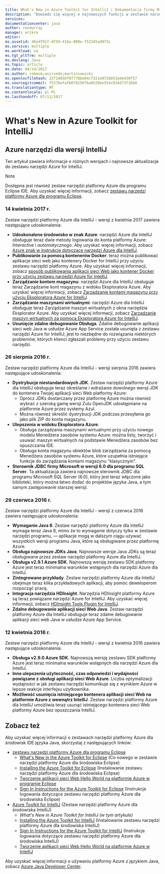 ```yaml
---
title: What's New in Azure Toolkit for IntelliJ | Dokumentacja firmy Microsoft
description: "Dowiedz się więcej o najnowszych funkcji w zestawie narzędzi programu Azure for IntelliJ."
services: 
documentationcenter: java
author: rmcmurray
manager: erikre
editor: 
ms.assetid: 46ed791f-df59-416a-809e-f52345ad973c
ms.service: multiple
ms.workload: na
ms.tgt_pltfrm: multiple
ms.devlang: Java
ms.topic: article
ms.date: 04/14/2017
ms.author: robmcm;asirveda;martinsawicki
ms.openlocfilehash: 23714856f0f778be04cf321e0726b53ade430f57
ms.sourcegitcommit: f537befafb079256fba0529ee554c034d73f36b0
ms.translationtype: MT
ms.contentlocale: pl-PL
ms.lasthandoff: 07/11/2017
---
```

# <a name="whats-new-in-the-azure-toolkit-for-intellij"></a>What's New in Azure Toolkit for IntelliJ
## <a name="azure-toolkit-for-intellij-releases"></a>Azure narzędzi dla wersji IntelliJ
Ten artykuł zawiera informacje o różnych wersjach i najnowsze aktualizacje do zestawu narzędzi Azure for IntelliJ.

> [!NOTE]
> Dostępna jest również zestaw narzędzi platformy Azure dla programu Eclipse IDE. Aby uzyskać więcej informacji, zobacz [zestawu narzędzi platformy Azure dla programu Eclipse].
> 
> 

### <a name="april-14-2017"></a>14 kwietnia 2017 r.
Zestaw narzędzi platformy Azure dla IntelliJ - wersji z kwietnia 2017 zawiera następujące udoskonalenia:

* **Udoskonalone środowisko w znak Azure**: narzędzi Azure dla IntelliJ obsługuje teraz dwie metody logowania do konta platformy Azure: *Interactive* i *automatycznego*. Aby uzyskać więcej informacji, zobacz [Azure znak w instrukcje dotyczące narzędzi Azure dla IntelliJ].
* **Publikowanie za pomocą kontenerów Docker**: teraz można publikować aplikacje sieci web jako kontenery Docker for IntelliJ przy użyciu zestawu narzędzi platformy Azure. Aby uzyskać więcej informacji, zobacz [sposób publikowania aplikacji sieci Web jako kontener Docker przy użyciu zestawu narzędzi Azure for IntelliJ].
* **Zarządzanie kontem magazynu**: narzędzi Azure dla IntelliJ obsługuje teraz Zarządzanie kont magazynu z widoku Eksploratora Azure. Aby uzyskać więcej informacji, zobacz [Zarządzanie kontami magazynu przy użyciu Eksploratora Azure for IntelliJ].
* **Zarządzanie maszynami wirtualnymi**: narzędzi Azure dla IntelliJ obsługuje teraz Zarządzanie maszyn wirtualnych z okna narzędzia Eksplorator Azure. Aby uzyskać więcej informacji, zobacz [Zarządzanie maszyn wirtualnych za pomocą Eksploratora Azure for IntelliJ].
* **Usunięcie zdalne debugowanie Obsługa**. Zdalne debugowanie aplikacji sieci web Java w usłudze Azure App Service została usunięta z zestawu narzędzi Azure for IntelliJ; jest to niezbędne do rozwiązania niektórych problemów, których klienci zgłaszali problemy przy użyciu zestawu narzędzi.

### <a name="august-26-2016"></a>26 sierpnia 2016 r.
Zestaw narzędzi platformy Azure dla IntelliJ - wersji sierpnia 2016 zawiera następujące udoskonalenia:

* **Dystrybucje niestandardowych JDK**. Zestaw narzędzi platformy Azure dla IntelliJ obsługuje teraz określanie i wdrażanie dowolnego wersji JDK do kontenera Twojej aplikacji sieci Web platformy Azure:
  * Oprócz JDKs dostarczany przez platformę Azure można również wybrać z szeroką gamę wersji Zulu OpenJDK udostępniane na platformie Azure przez systemy Azul.
  * Można również określić dystrybucji JDK podczas przesyłania go jako plik ZIP do konta magazynu.
* **Ulepszenia w widoku Eksploratora Azure**:
  * Obsługa zarządzania maszynami wirtualnymi przy użyciu nowego modelu Menedżera zasobów systemu Azure: można listy, tworzyć i usuwać maszyn wirtualnych na podstawie Menedżera zasobów bez opuszczania IDE.
  * Obsługa konta magazynu obiektów blob zarządzania za pomocą Menedżera zasobów systemu Azure, które uzupełnia istniejące funkcje do zarządzania kontami magazynu "klasycznym".
* **Sterownik JDBC firmy Microsoft w wersji 6.0 dla programu SQL Server**. Ta aktualizacja zawiera najnowsze sterownik JDBC dla programu Microsoft SQL Server (6.0), który jest teraz włączone jako biblioteki, który można łatwo dodać do projektów języka Java, a tym samym zastępowanie starszej wersji.

### <a name="june-29-2016"></a>29 czerwca 2016 r.
Zestaw narzędzi platformy Azure dla IntelliJ - wersji z czerwca 2016 zawiera następujące udoskonalenia:

* **Wymaganie Java 8**. Zestaw narzędzi platformy Azure dla IntelliJ wymaga teraz Java 8, mimo że to wymaganie dotyczy tylko w zestawie narzędzi programu, — aplikacje mogą w dalszym ciągu używać wszystkich wersji programu Java, które są obsługiwane przez platformę Azure.
* **Obsługa najnowsze JDKs Java**. Najnowsze wersje Java JDKs są teraz obsługiwane przez zestaw narzędzi platformy Azure dla IntelliJ.
* **Obsługa v2.9.1 Azure SDK**. Najnowszą wersję zestawu SDK platformy Azure jest teraz minimalna warunków wstępnych dla narzędzi Azure dla IntelliJ.
* **Zintegrowane przykłady**. Zestaw narzędzi platformy Azure dla IntelliJ obejmuje teraz kilka przykładowych aplikacji, aby pomóc deweloperom rozpocząć pracę.
* **Integracja narzędzia HDInsight**. Narzędzia HDInsight platformy Azure są teraz powiązane narzędzi Azure for IntelliJ. Aby uzyskać więcej informacji, zobacz [HDInsight Tools Plugin for IntelliJ].
* **Zdalne debugowanie aplikacji sieci Web Java**. Zestaw narzędzi platformy Azure dla IntelliJ obsługuje teraz zdalne debugowanie aplikacji sieci web Java w usłudze Azure App Service.

### <a name="april-12-2016"></a>12 kwietnia 2016 r.
Zestaw narzędzi platformy Azure dla IntelliJ - wersji z kwietnia 2016 zawiera następujące udoskonalenia:

* **Obsługa v2.9.0 Azure SDK**. Najnowszą wersję zestawu SDK platformy Azure jest teraz minimalna warunków wstępnych dla narzędzi Azure dla IntelliJ.
* **Inne ulepszenia użyteczność, czas odpowiedzi i wydajności powiązane z obsługi aplikacji sieci Web Azure**. Liczba optymalizacji wydajności w jak zestawu narzędzi komunikuje się z wynikiem Azure w lepsze reakcje interfejsu użytkownika.
* **Możliwość usunięcia istniejącego kontenera aplikacji sieci Web na platformie Azure z wewnątrz IntelliJ**. Zestaw narzędzi platformy Azure dla IntelliJ umożliwia teraz usunąć istniejącego kontenera sieci Web platformy Azure bez opuszczania IntelliJ.

## <a name="see-also"></a>Zobacz też
Aby uzyskać więcej informacji o zestawach narzędzi platformy Azure dla środowisk IDE języka Java, skorzystaj z następujących linków:

* [zestawu narzędzi platformy Azure dla programu Eclipse]
  * [What's New in the Azure Toolkit for Eclipse] (Co nowego w zestawie narzędzi platformy Azure dla środowiska Eclipse)
  * [Installing the Azure Toolkit for Eclipse] (Instalowanie zestawu narzędzi platformy Azure dla środowiska Eclipse)
  * [Tworzenie aplikacji sieci Web Hello World na platformie Azure w programie Eclipse]
  * [Sign In Instructions for the Azure Toolkit for Eclipse] (Instrukcje logowania dotyczące zestawu narzędzi platformy Azure dla środowiska Eclipse)
* [Azure Toolkit for IntelliJ] (Zestaw narzędzi platformy Azure dla środowiska IntelliJ)
  * *What's New in Azure Toolkit for IntelliJ (w tym artykule)*
  * [Installing the Azure Toolkit for IntelliJ] (Instalowanie zestawu narzędzi platformy Azure dla środowiska IntelliJ)
  * [Sign In Instructions for the Azure Toolkit for IntelliJ] (Instrukcje logowania dotyczące zestawu narzędzi platformy Azure dla środowiska IntelliJ)
  * [Tworzenie aplikacji sieci Web Hello World na platformie Azure w IntelliJ]

Aby uzyskać więcej informacji o używaniu platformy Azure z językiem Java, zobacz [Azure Java Developer Center].

<!-- URL List -->

[zestawu narzędzi platformy Azure dla programu Eclipse]: ./azure-toolkit-for-eclipse.md
[Azure Toolkit for IntelliJ]: ./azure-toolkit-for-intellij.md (Zestaw narzędzi platformy Azure dla środowiska IntelliJ)
[Tworzenie aplikacji sieci Web Hello World na platformie Azure w programie Eclipse]: ./app-service-web/app-service-web-eclipse-create-hello-world-web-app.md
[Tworzenie aplikacji sieci Web Hello World na platformie Azure w IntelliJ]: ./app-service-web/app-service-web-intellij-create-hello-world-web-app.md
[Installing the Azure Toolkit for Eclipse]: ./azure-toolkit-for-eclipse-installation.md (Instalowanie zestawu narzędzi platformy Azure dla środowiska Eclipse)
[Installing the Azure Toolkit for IntelliJ]: ./azure-toolkit-for-intellij-installation.md (Instalowanie zestawu narzędzi platformy Azure dla środowiska IntelliJ)
[Sign In Instructions for the Azure Toolkit for Eclipse]: ./azure-toolkit-for-eclipse-sign-in-instructions.md (Instrukcje logowania dotyczące zestawu narzędzi platformy Azure dla środowiska Eclipse)
[Sign In Instructions for the Azure Toolkit for IntelliJ]: ./azure-toolkit-for-intellij-sign-in-instructions.md (Instrukcje logowania dotyczące zestawu narzędzi platformy Azure dla środowiska IntelliJ)
[What's New in the Azure Toolkit for Eclipse]: ./azure-toolkit-for-eclipse-whats-new.md (Co nowego w zestawie narzędzi platformy Azure dla środowiska Eclipse)
[What's New in the Azure Toolkit for IntelliJ]: ./azure-toolkit-for-intellij-whats-new.md

[Azure znak w instrukcje dotyczące narzędzi Azure dla IntelliJ]: ./azure-toolkit-for-intellij-sign-in-instructions.md
[sposób publikowania aplikacji sieci Web jako kontener Docker przy użyciu zestawu narzędzi Azure for IntelliJ]: ./azure-toolkit-for-intellij-publish-as-docker-container.md
[Zarządzanie kontami magazynu przy użyciu Eksploratora Azure for IntelliJ]: ./azure-toolkit-for-intellij-managing-storage-accounts-using-azure-explorer.md
[Zarządzanie maszyn wirtualnych za pomocą Eksploratora Azure for IntelliJ]: ./azure-toolkit-for-intellij-managing-virtual-machines-using-azure-explorer.md

[Azure Java Developer Center]: http://go.microsoft.com/fwlink/?LinkID=699547

[HDInsight Tools Plugin for IntelliJ]: ./hdinsight/hdinsight-apache-spark-intellij-tool-plugin.md
